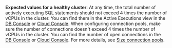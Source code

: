 **Expected values for a healthy cluster**: At any time, the total number of actively executing SQL statements should not exceed 4 times the number of vCPUs in the cluster. You can find them in the Active Executions view in the [DB Console](ui-statements-page.html) or [Cloud Console](../cockroachcloud/statements-page.html). When configuring connection pools, make sure the number of connections doesn't exceed 4 times the number of vCPUs in the cluster. You can find the number of open connections in the [DB Console](ui-sql-dashboard.html#open-sql-sessions) or [Cloud Console](../cockroachcloud/metrics-page.html#sql-open-sessions). For more details, see [Size connection pools](connection-pooling.html#size-connection-pools).